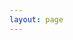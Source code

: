 ```yaml
---
layout: page
---
```


<script setup>
    import {
        VPTeamPage,
        VPTeamPageTitle,
        VPTeamMembers,
        VPTeamPageSection
    } from 'vitepress/theme';
    /*
     * This page loads the list of people to display from the
     * contributors.data.js file, in the .vitepress/data folder.
     * 
     * Please refer to the mentioned file for any changes in the
     * contributors list.
     * 
     * This relies on the Build-Time Data Loading feature of VitePress
     * https://vitepress.dev/guide/data-loading
     */
    import { data as people } from './../../.vitepress/data/contributors.data.js';
</script>

<VPTeamPage>
    <VPTeamPageTitle>
        <template #title>Contributeurs/Contributrices</template>
        <template #lead>
            Merci aux personnes ayant contribué à ce site!
            <p>
                Ce projet suit la <a class="all-contributors" href="https://allcontributors.org/docs/fr/emoji-key">spécification All Contributors</a>
            </p>
        </template>
    </VPTeamPageTitle>
    <VPTeamPageSection>
        <template #title>Mainteneurs/Mainteneuses</template>
        <template #lead>Responsables de la maintenance du site.</template>
        <template #members>
            <VPTeamMembers size="small" :members="people['maintainers']" />
        </template>
    </VPTeamPageSection>
    <VPTeamPageSection>
        <template #title>Contributeurs/Contributrices</template>
        <template #lead>Ayant apporté leur pierre à l'édifice.</template>
        <template #members>
            <VPTeamMembers size="small" :members="people['contributors']" />
        </template>
    </VPTeamPageSection>
</VPTeamPage>

<style>
    a.all-contributors {
        text-decoration: underline;
    }
</style>